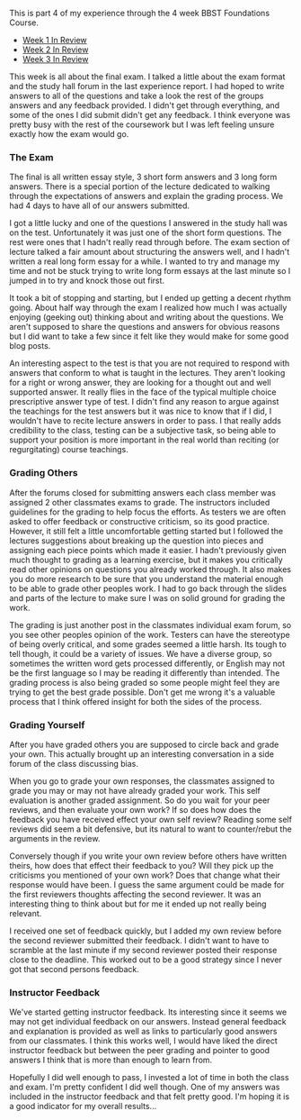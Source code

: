 This is part 4 of my experience through the 4 week BBST Foundations Course. 
* [Week 1 In Review](http://www.brendanconnolly.net/bbst-foundations-week-1-in-review)
* [Week 2 In Review](http://www.brendanconnolly.net/bbst-foundations-week-2-in-review)
* [Week 3 In Review](http://www.brendanconnolly.net/bbst-foundations-week-3-in-review)

This week is all about the final exam. I talked a little about the exam format and the study hall forum in the last experience report. I had hoped to write answers to all of the questions and take a look the rest of the groups answers and any feedback provided. I didn't get through everything, and some of the ones I did submit didn't get any feedback. I think everyone was pretty busy with the rest of the coursework but I was left feeling unsure exactly how the exam would go.  
    
### The Exam
The final is all written essay style, 3 short form answers and 3 long form answers. There is a special portion of the lecture dedicated to walking through the expectations of answers and explain the grading process. We had 4 days to have all of our answers submitted.

I got a little lucky and one of the questions I answered in the study hall was on the test. Unfortunately it was just one of the short form questions. The rest were ones that I hadn't really read through before.  The exam section of lecture talked a fair amount about structuring the  answers well, and I hadn't written a real long form essay for a while. I wanted to try and manage my time and not be stuck trying to write long form essays at the last minute so I jumped in to try and knock those out first. 

It took a bit of stopping and starting, but I ended up getting a decent rhythm going. About half way through the exam I realized how much I was actually enjoying (geeking out) thinking about and writing about the questions. We aren't supposed to share the questions and answers for obvious reasons but I did want to take a few since it felt like they would make for some good blog posts.   

An interesting aspect to the test is that you are not required to respond with answers that conform to what is taught in the lectures. They aren't looking for a right or wrong answer, they are looking for a thought out and well supported answer. It really flies in the face of the typical multiple choice prescriptive answer type of test. I didn't find any reason to argue against the teachings for the test answers but it was nice to know that if I did, I wouldn't have to recite lecture answers in order to pass. I that really adds credibility to the class, testing can be a subjective task, so being able to support your position is more important in the real world than reciting (or regurgitating) course teachings.

### Grading Others 
After the forums closed for submitting answers each class member was assigned 2 other classmates exams to grade. The instructors included guidelines for the grading to help focus the efforts. As testers we are often asked to offer feedback or constructive criticism, so its good practice. However, it still felt a little uncomfortable getting started but I followed the lectures suggestions about breaking up the question into pieces and assigning each piece points which made it easier. I hadn't previously given much thought to grading as a learning exercise, but it makes you critically read other opinions on questions you already worked through. It also makes you do more research to be sure that you understand the material enough to be able to grade other peoples work. I had to go back through the slides and parts of the lecture to make sure I was on solid ground for grading the work. 

The grading is just another post in the classmates individual exam forum, so you see other peoples opinion of the work. Testers can have the stereotype of being overly critical, and some grades seemed a little harsh. Its tough to tell though, it could be a variety of issues.  We have a diverse group, so sometimes the written word gets processed differently, or English may not be the first language so I may be reading it differently than intended. The grading process is also being graded so some people might feel they are trying to get the best grade possible. Don't get me wrong it's a valuable process that I think offered insight for both the sides of the process.            

### Grading Yourself
After you have graded others you are supposed to circle back and grade your own. This actually brought up an interesting conversation in a side forum of the class discussing bias. 

When you go to grade your own responses, the classmates assigned to grade you may or may not have already graded your work. This self evaluation is another graded assignment. So do you wait for your peer reviews, and then evaluate your own work? If so does how does the feedback you have received effect your own self review? Reading some self reviews did seem a bit defensive, but its natural to want to counter/rebut the arguments in the review.

Conversely though if you write your own review before others have written theirs, how does that effect their feedback to you? Will they pick up the criticisms you mentioned of your own work? Does that change what their response would have been. I guess the same argument could be made for the first reviewers thoughts affecting the second reviewer. It was an interesting thing to think about but for me it ended up not really being relevant.

I received one set of feedback quickly, but I added my own review before the second reviewer submitted their feedback. I didn't want to have to scramble at the last minute if my second reviewer posted their response close to the deadline. This worked out to be a good strategy since I never got that second persons feedback.

### Instructor Feedback
We've started getting instructor feedback. Its interesting since it seems we may not get individual feedback on our answers. Instead general feedback and explanation is provided as well as links to particularly good answers from our classmates. I think this works well, I would have liked the direct instructor feedback but between the peer grading and pointer to good answers I think that is more than enough to learn from. 

Hopefully I did well enough to pass,  I invested a lot of time in both the class and exam. I'm pretty confident I did well though. One of my answers was included in the instructor feedback and that felt pretty good. I'm hoping it is a good indicator for my overall results...